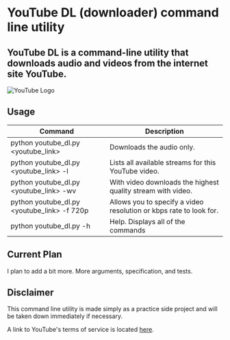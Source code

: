 # YouTube DL (downloader) command line utility

## YouTube DL is a command-line utility that downloads audio and videos from the internet site YouTube.

![YouTube Logo](https://cliply.co/wp-content/uploads/2019/07/371907120_YOUTUBE_ICON_400px.gif)

## Usage

| Command |  Description  |
|---|---|
| python youtube_dl.py <youtube_link>  |  Downloads the audio only. |
| python youtube_dl.py <youtube_link> -l |  Lists all available streams for this YouTube video. |
| python youtube_dl.py <youtube_link> -wv |  With video downloads the highest quality stream with video. |
| python youtube_dl.py <youtube_link> -f 720p |  Allows you to specify a video resolution or kbps rate to look for. |
|  python youtube_dl.py -h | Help. Displays all of the commands  |

## Current Plan
I plan to add a bit more. More arguments, specification, and tests.

## Disclaimer
This command line utility is made simply as a practice side project and will be taken down immediately if necessary.

A link to YouTube's terms of service is located [here](https://www.youtube.com/static?template=terms).
